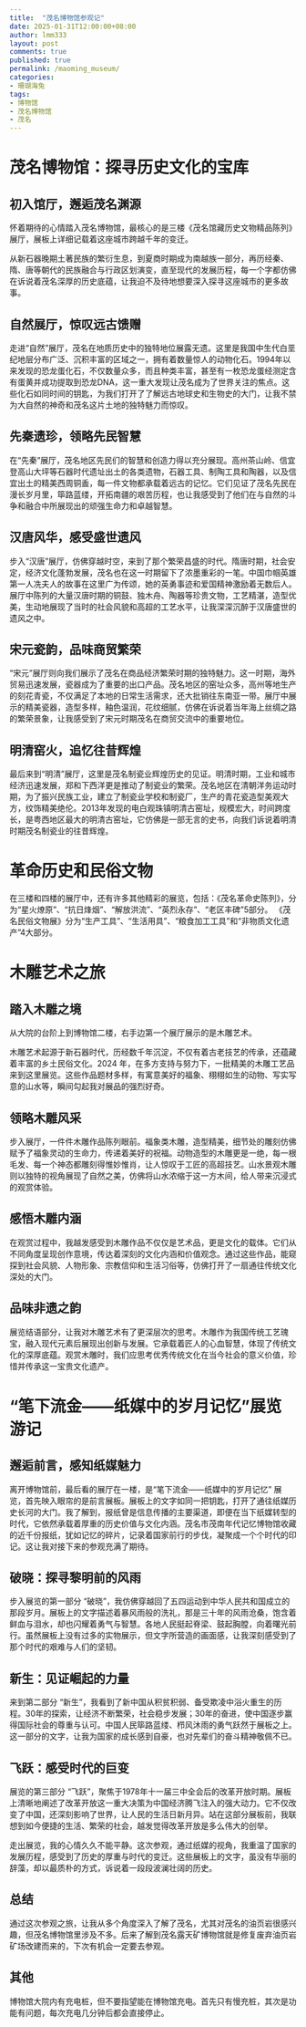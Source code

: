 ```yaml
---
title:  "茂名博物馆参观记"
date: 2025-01-31T12:00:00+08:00
author: lmm333
layout: post
comments: true
published: true
permalink: /maoming_museum/
categories:
- 珊瑚海兔
tags:
- 博物馆
- 茂名博物馆
- 茂名
---
```


# 茂名博物馆：探寻历史文化的宝库

## 初入馆厅，邂逅茂名渊源
怀着期待的心情踏入茂名博物馆，最核心的是三楼《茂名馆藏历史文物精品陈列》展厅，展板上详细记载着这座城市跨越千年的变迁。

<!--more-->

从新石器晚期土著民族的繁衍生息，到夏商时期成为南越族一部分，再历经秦、隋、唐等朝代的民族融合与行政区划演变，直至现代的发展历程，每一个字都仿佛在诉说着茂名深厚的历史底蕴，让我迫不及待地想要深入探寻这座城市的更多故事。

## 自然展厅，惊叹远古馈赠
走进“自然”展厅，茂名在地质历史中的独特地位展露无遗。这里是我国中生代白垩纪地层分布广泛、沉积丰富的区域之一，拥有着数量惊人的动物化石。1994年以来发现的恐龙蛋化石，不仅数量众多，而且种类丰富，甚至有一枚恐龙蛋经测定含有蛋黄并成功提取到恐龙DNA，这一重大发现让茂名成为了世界关注的焦点。这些化石如同时间的钥匙，为我们打开了了解远古地球史和生物史的大门，让我不禁为大自然的神奇和茂名这片土地的独特魅力而惊叹。

## 先秦遗珍，领略先民智慧
在“先秦”展厅，茂名地区先民们的智慧和创造力得以充分展现。高州茶山岭、信宜登高山大坪等石器时代遗址出土的各类遗物，石器工具、制陶工具和陶器，以及信宜出土的精美西周铜盉，每一件文物都承载着远古的记忆。它们见证了茂名先民在漫长岁月里，筚路蓝缕，开拓南疆的艰苦历程，也让我感受到了他们在与自然的斗争和融合中所展现出的顽强生命力和卓越智慧。

## 汉唐风华，感受盛世遗风
步入“汉唐”展厅，仿佛穿越时空，来到了那个繁荣昌盛的时代。隋唐时期，社会安定，经济文化蓬勃发展，茂名也在这一时期留下了浓墨重彩的一笔。中国巾帼英雄第一人冼夫人的故事在这里广为传颂，她的英勇事迹和爱国精神激励着无数后人。展厅中陈列的大量汉唐时期的铜鼓、独木舟、陶器等珍贵文物，工艺精湛，造型优美，生动地展现了当时的社会风貌和高超的工艺水平，让我深深沉醉于汉唐盛世的遗风之中。

## 宋元瓷韵，品味商贸繁荣
“宋元”展厅则向我们展示了茂名在商品经济繁荣时期的独特魅力。这一时期，海外贸易迅速发展，瓷器成为了重要的出口产品。茂名地区的窑址众多，高州等地生产的刻花青瓷，不仅满足了本地的日常生活需求，还大批销往东南亚一带。展厅中展示的精美瓷器，造型多样，釉色温润，花纹细腻，仿佛在诉说着当年海上丝绸之路的繁荣景象，让我感受到了宋元时期茂名在商贸交流中的重要地位。

## 明清窑火，追忆往昔辉煌
最后来到“明清”展厅，这里是茂名制瓷业辉煌历史的见证。明清时期，工业和城市经济迅速发展，郑和下西洋更是推动了制瓷业的繁荣。茂名地区在清朝洋务运动时期，为了振兴民族工业，建立了制瓷业学校和制瓷厂，生产的青花瓷造型美观大方，纹饰精美绝伦。2013年发现的电白观珠镇明清古窑址，规模宏大，时间跨度长，是粤西地区最大的明清古窑址，它仿佛是一部无言的史书，向我们诉说着明清时期茂名制瓷业的往昔辉煌。

# 革命历史和民俗文物
在三楼和四楼的展厅中，还有许多其他精彩的展览，包括：《茂名革命史陈列》，分为“星火燎原”、“抗日烽烟”、“解放洪流”、“英烈永存”、“老区丰碑”5部分。 《茂名民俗文物展》分为“生产工具”、“生活用具”、“粮食加工工具”和“非物质文化遗产”4大部分。

# 木雕艺术之旅

## 踏入木雕之境
从大院的台阶上到博物馆二楼，右手边第一个展厅展示的是木雕艺术。

木雕艺术起源于新石器时代，历经数千年沉淀，不仅有着古老技艺的传承，还蕴藏着丰富的乡土民俗文化。2024 年，在多方支持与努力下，一批精美的木雕工艺品来到这里展览。这些作品题材多样，有寓意美好的福象、栩栩如生的动物、写实写意的山水等，瞬间勾起我对展品的强烈好奇。

## 领略木雕风采
步入展厅，一件件木雕作品陈列眼前。福象类木雕，造型精美，细节处的雕刻仿佛赋予了福象灵动的生命力，传递着美好的祝福。动物造型的木雕更是一绝，每一根毛发、每一个神态都雕刻得惟妙惟肖，让人惊叹于工匠的高超技艺。山水景观木雕则以独特的视角展现了自然之美，仿佛将山水浓缩于这一方木间，给人带来沉浸式的观赏体验。

## 感悟木雕内涵
在观赏过程中，我越发感受到木雕作品不仅仅是艺术品，更是文化的载体。它们从不同角度呈现创作意境，传达着深刻的文化内涵和价值观念。通过这些作品，能窥探到社会风貌、人物形象、宗教信仰和生活习俗等，仿佛打开了一扇通往传统文化深处的大门。

## 品味非遗之韵
展览结语部分，让我对木雕艺术有了更深层次的思考。木雕作为我国传统工艺瑰宝，融入现代元素后展现出创新与发展。它承载着匠人的心血智慧，体现了传统文化的深厚底蕴。观赏木雕时，我们应思考优秀传统文化在当今社会的意义价值，珍惜并传承这一宝贵文化遗产。


# “笔下流金——纸媒中的岁月记忆”展览游记

## 邂逅前言，感知纸媒魅力
离开博物馆前，最后看的展厅在一楼，是“笔下流金——纸媒中的岁月记忆” 展览，首先映入眼帘的是前言展板。展板上的文字如同一把钥匙，打开了通往纸媒历史长河的大门。我了解到，报纸曾是信息传播的主要渠道，即便在当下纸媒转型的时代，它依然承载着厚重的历史价值与文化内涵。茂名市茂南年代记忆博物馆收藏的近千份报纸，犹如记忆的碎片，记录着国家前行的步伐，凝聚成一个个时代的印记。这让我对接下来的参观充满了期待。

## 破晓：探寻黎明前的风雨
步入展览的第一部分 “破晓”，我仿佛穿越回了五四运动到中华人民共和国成立的那段岁月。展板上的文字描述着暴风雨般的洗礼，那是三十年的风雨沧桑，饱含着鲜血与泪水，却也闪耀着勇气与智慧。各地人民挺起脊梁、鼓起胸膛，向着曙光前行。虽然展板上没有过多的实物展示，但文字所营造的画面感，让我深刻感受到了那个时代的艰难与人们的坚韧。

## 新生：见证崛起的力量
来到第二部分 “新生”，我看到了新中国从积贫积弱、备受欺凌中浴火重生的历程。30年的探索，让经济不断繁荣，社会稳步发展；30年的奋进，使中国逐步赢得国际社会的尊重与认可。中国人民筚路蓝缕、栉风沐雨的勇气跃然于展板之上。这一部分的文字，让我为国家的成长感到自豪，也对先辈们的奋斗精神敬佩不已。

## 飞跃：感受时代的巨变
展览的第三部分 “飞跃”，聚焦于1978年十一届三中全会后的改革开放时期。展板上清晰地阐述了改革开放这一重大决策为中国经济腾飞注入的强大动力。它不仅改变了中国，还深刻影响了世界，让人民的生活日新月异。站在这部分展板前，我联想到如今便捷的生活、繁荣的社会，越发觉得改革开放是多么伟大的创举。

走出展览，我的心情久久不能平静。这次参观，通过纸媒的视角，我重温了国家的发展历程，感受到了历史的厚重与时代的变迁。这些展板上的文字，虽没有华丽的辞藻，却以最质朴的方式，诉说着一段段波澜壮阔的历史。 

## 总结
通过这次参观之旅，让我从多个角度深入了解了茂名，尤其对茂名的油页岩很感兴趣，但茂名博物馆里涉及不多。后来了解到茂名露天矿博物馆就是修复废弃油页岩矿场改建而来的，下次有机会一定要去参观。

## 其他
博物馆大院内有充电桩，但不要指望能在博物馆充电。首先只有慢充桩，其次是功能有问题，每次充电几分钟后都会直接停止。

